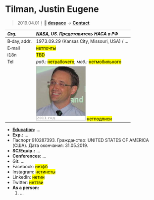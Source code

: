 # Tilman, Justin Eugene
> 2019.04.01 ┊ **🚀 [despace](index.md)** → **[Contact](contact.md)**

|*[Org.](contact.md)*|*[NASA](zz_nasa.md), US. Представитель НАСА в РФ*|
|:--|:--|
|B‑day, addr.| 1973.09.29 (Kansas City, Missouri, USA) / … |
|E‑mail| <mark>нетпочты</mark> |
|i18n| <mark>TBD</mark> |
|Tel|*раб.:* <mark>нетрабочего</mark>; *моб.:* <mark>нетмобильного</mark> |
|| [![](f/contact/t/tilman_001_photo_thumb.jpg)](f/contact/t/tilman_001_photo.jpg) <mark>нетподписи</mark> |

   - **[Education](edu.md):** …
   - **Exp.:** …
   - Паспорт 910287393. Гражданство: UNITED STATES OF AMERICA (США). Дата окончания: 31.05.2019.
   - **SC/Equip.:** …
   - **Conferences:** …
   - Git: …
   - Facebook: <mark>нетфб</mark>
   - Instagram: <mark>нетинсты</mark>
   - LinkedIn: <mark>нетин</mark>
   - Twitter: <mark>неттви</mark>
   - **As a person:**
      1. …
